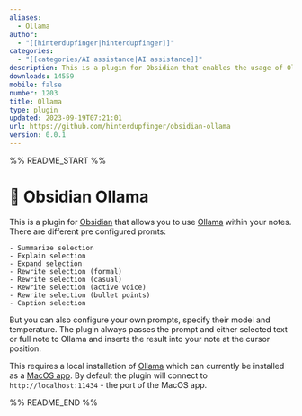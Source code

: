 ```yaml
---
aliases:
  - Ollama
author:
  - "[[hinterdupfinger|hinterdupfinger]]"
categories:
  - "[[categories/AI assistance|AI assistance]]"
description: This is a plugin for Obsidian that enables the usage of Ollama within your notes.
downloads: 14559
mobile: false
number: 1203
title: Ollama
type: plugin
updated: 2023-09-19T07:21:01
url: https://github.com/hinterdupfinger/obsidian-ollama
version: 0.0.1
---
```


%% README_START %%

# 🦙 Obsidian Ollama

This is a plugin for [Obsidian](https://obsidian.md) that allows you to use [Ollama](https://ollama.ai) within your notes.
There are different pre configured promts:

    - Summarize selection
    - Explain selection
    - Expand selection
    - Rewrite selection (formal)
    - Rewrite selection (casual)
    - Rewrite selection (active voice)
    - Rewrite selection (bullet points)
    - Caption selection

But you can also configure your own prompts, specify their model and temperature. The plugin always passes the prompt and either selected text or full note to Ollama and inserts the result into your note at the cursor position.

This requires a local installation of [Ollama](https://ollama.ai) which can currently be installed as a [MacOS app](https://github.com/jmorganca/ollama#download). By default the plugin will connect to `http://localhost:11434` - the port of the MacOS app.


%% README_END %%